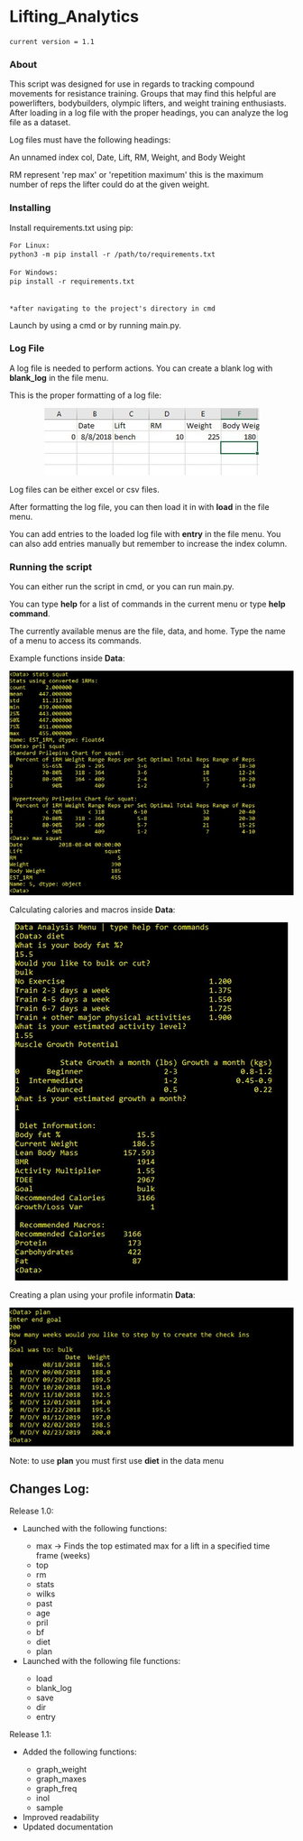 # Lifting_Analytics
```
current version = 1.1
```

### About
This script was designed for use in regards to tracking compound movements for resistance training. Groups that may find this helpful are powerlifters, bodybuilders, olympic lifters, and weight training enthusiasts. After loading in a log file with the proper headings, you can analyze the log file as a dataset. 

Log files must have the following headings:

An unnamed index col, Date, Lift, RM, Weight, and Body Weight

RM represent 'rep max' or 'repetition maximum' this is the maximum number of reps the lifter could do at the given weight.

### Installing

Install requirements.txt using pip:
```
For Linux:
python3 -m pip install -r /path/to/requirements.txt

For Windows:
pip install -r requirements.txt


*after navigating to the project's directory in cmd
```

Launch by using a cmd or by running main.py.


### Log File

A log file is needed to perform actions. You can create a blank log with <b>blank_log</b> in the file menu.

This is the proper formatting of a log file:

<p align="center">
  <img alt="Home Menu" src="https://github.com/JakeWnuk/Lifting_Analytics/blob/master/img/log_example.JPG">
</p>

Log files can be either excel or csv files.

After formatting the log file, you can then load it in with <b>load</b> in the file menu.

You can add entries to the loaded log file with <b>entry</b> in the file menu. You can also add entries manually but remember to increase the index column.

### Running the script

You can either run the script in cmd, or you can run main.py.

You can type <b>help</b> for a list of commands in the current menu or type <b>help command</b>.

The currently available menus are the file, data, and home. Type the name of a menu to access its commands.

Example functions inside <b>Data</b>:
<p align="center">
  <img alt="Home Menu" src="https://github.com/JakeWnuk/Lifting_Analytics/blob/master/img/example_data_functions.JPG">
</p>

Calculating calories and macros inside <b>Data</b>:
<p align="center">
  <img alt="Home Menu" src="https://github.com/JakeWnuk/Lifting_Analytics/blob/master/img/diet_example.JPG">
</p>

Creating a plan using your profile informatin <b>Data</b>:
<p align="center">
  <img alt="Home Menu" src="https://github.com/JakeWnuk/Lifting_Analytics/blob/master/img/plan_example.JPG">
</p>

Note: to use <b>plan</b> you must first use <b>diet</b> in the data menu


## Changes Log:

Release 1.0:
<ul>
  <li>Launched with the following functions:</li>
    <ul>
      <li>max -> Finds the top estimated max for a lift in a specified time frame (weeks)</li>
      <li>top</li>
      <li>rm</li>
      <li>stats</li>
      <li>wilks</li>
      <li>past</li>
      <li>age</li>
      <li>pril</li>
      <li>bf</li>
      <li>diet</li>
      <li>plan</li>
  </ul>
    <li>Launched with the following file functions:</li>
    <ul>
      <li>load</li>
      <li>blank_log</li>
      <li>save</li>
      <li>dir</li>
      <li>entry</li>
  </ul>
</ul>
Release 1.1:
<ul>
  <li>Added the following functions:</li>
    <ul>
      <li>graph_weight</li>
      <li>graph_maxes</li>
      <li>graph_freq</li>
      <li>inol</li>
      <li>sample</li>
  </ul>
  <li>Improved readability</li>
  <li>Updated documentation</li>
</ul>
